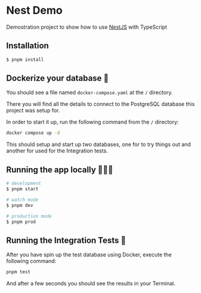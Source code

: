 # Nest Demo

Demostration project to show how to use [NestJS](https://github.com/nestjs/nest) with TypeScript

## Installation

```bash
$ pnpm install
```

## Dockerize your database 🐳

You should see a file named `docker-compose.yaml` at the `/` directory.

There you will find all the details to connect to the PostgreSQL database this project was setup for.

In order to start it up, run the following command from the `/` directory:

```bash
docker compose up -d
```

This should setup and start up two databases, one for to try things out and another for used for the Integration tests.

## Running the app locally 👨🏻‍💻

```bash
# development
$ pnpm start

# watch mode
$ pnpm dev

# production mode
$ pnpm prod
```

## Running the Integration Tests 🧪

After you have spin up the test database using Docker, execute the following command:

```bash
pnpm test
```
And after a few seconds you should see the results in your Terminal.